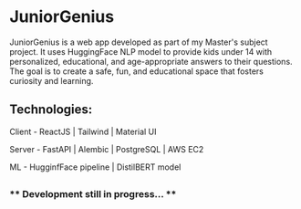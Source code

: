 # JuniorGenius


JuniorGenius is a web app developed as part of my Master's subject project. It uses HuggingFace NLP model to provide kids under 14 with personalized, educational, and age-appropriate answers to their questions. The goal is to create a safe, fun, and educational space that fosters curiosity and learning.

## Technologies:
Client - ReactJS | Tailwind | Material UI


Server - FastAPI | Alembic | PostgreSQL | AWS EC2


ML - HugginfFace pipeline | DistilBERT model

##

### ** Development still in progress... **
